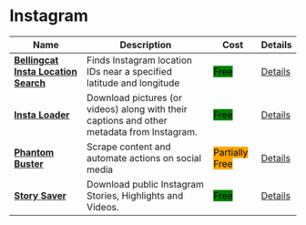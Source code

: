 # Instagram

| Name | Description | Cost | Details |
| --- | --- | --- | --- |
| [**Bellingcat Insta Location Search**](https://github.com/bellingcat/telegram-phone-number-checker) | Finds Instagram location IDs near a specified latitude and longitude | <mark style="background-color:green;">Free</mark> | [Details](null) |
| [**Insta Loader**](https://instaloader.github.io/) | Download pictures (or videos) along with their captions and other metadata from Instagram. | <mark style="background-color:green;">Free</mark> | [Details](null) |
| [**Phantom Buster**](https://phantombuster.com) | Scrape content and automate actions on social media | <mark style="background-color:orange;">Partially Free</mark> | [Details](../../tools/phantom-buster/README.md) |
| [**Story Saver**](https://storysaver.net/) | Download public Instagram Stories, Highlights and Videos. | <mark style="background-color:green;">Free</mark> | [Details](null) |